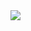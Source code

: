 


<img src="https://img.shields.io/badge/python-#3776AB?style=flat-square&logo=python&logoColor=white"/>
